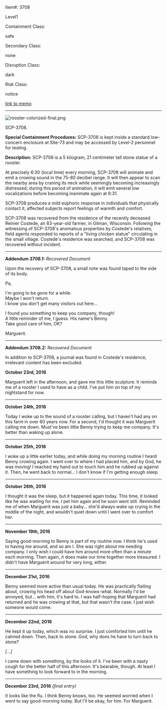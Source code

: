 Item#: 3708

Level1

Containment Class:

safe

Secondary Class:

none

Disruption Class:

dark

Risk Class:

notice

[link to memo](http://www.scp-wiki.net/classification-committee-memo)  

* * *

  

![rooster-colorized-final.png](http://www.scp-wiki.net/local--files/scp-3708/rooster-colorized-final.png)

SCP-3708.

**Special Containment Procedures:** SCP-3708 is kept inside a standard low-concern enclosure at Site-73 and may be accessed by Level-2 personnel for testing.

**Description:** SCP-3708 is a 5 kilogram, 21 centimeter tall stone statue of a rooster.

At precisely 6:30 (local time) every morning, SCP-3708 will animate and emit a crowing sound in the 75-80 decibel range. It will then appear to scan the nearby area by craning its neck while seemingly becoming increasingly distressed; during this period of animation, it will emit several low vocalizations before becoming inanimate again at 6:31.

SCP-3708 produces a mild euphoric response in individuals that physically contact it; affected subjects report feelings of warmth and comfort.

SCP-3708 was recovered from the residence of the recently deceased Reinier Costede, an 83-year-old farmer, in Gilman, Wisconsin. Following the witnessing of SCP-3708's anomalous properties by Costede's relatives, field agents responded to reports of a "living chicken statue" circulating in the small village. Costede's residence was searched, and SCP-3708 was recovered without incident.  
  

* * *

  
**Addendum 3708.1:** _Recovered Document_

Upon the recovery of SCP-3708, a small note was found taped to the side of its body.

Pa,  

I'm going to be gone for a while.  
Maybe I won't return.  
I know you don't get many visitors out here…

I found you something to keep you company, though!  
A little reminder of me, I guess. His name's Benny.  
Take good care of him, OK?

  

Marguerit.

  

  

* * *

  
**Addendum 3708.2:** _Recovered Document_

In addition to SCP-3708, a journal was found in Costede's residence; irrelevant content has been excluded.

**October 23rd, 2016**

Marguerit left in the afternoon, and gave me this little sculpture. It reminds me of a rooster I used to have as a child. I've put him on top of my nightstand for now.

* * *

**October 24th, 2016**

Today I woke up to the sound of a rooster calling, but I haven't had any on this farm in over 60 years now. For a second, I'd thought it was Marguerit calling me down. Must've been little Benny trying to keep me company. It's better than waking up alone.

* * *

**October 25th, 2016**

I woke up a little earlier today, and while doing my morning routine I heard Benny crowing again. I went over to where I had placed him, and by God, he was moving! I reached my hand out to touch him and he rubbed up against it. Then, he went back to normal… I don't know if I'm getting enough sleep.

* * *

**October 26th, 2016**

I thought it was the sleep, but it happened again today. This time, it looked like he was waiting for me. I pet him again and he soon went still. Reminded me of when Marguerit was just a baby… she'd always wake up crying in the middle of the night, and wouldn't quiet down until I went over to comfort her.

* * *

**November 19th, 2016**

Saying good-morning to Benny is part of my routine now. I think he's used to having me around, and so am I. She was right about me needing company. I only wish I could have him around more often than a minute each morning. Then again, it does make our time together more treasured. I didn't have Marguerit around for very long, either.

* * *

**December 21st, 2016**

Benny seemed more active than usual today. He was practically flailing about, crowing his head off about God-knows-what. Normally I'd be annoyed, but… with him, it's hard to. I was half-hoping that Marguerit had returned and he was crowing at that, but that wasn't the case. I just wish someone would come.

* * *

**December 22nd, 2016**

He kept it up today, which was no surprise. I just comforted him until he calmed down. Then, back to stone. God, why does he have to turn back to stone?

_\[…\]_

I came down with something, by the looks of it. I've been with a nasty cough for the better half of this afternoon. It's bearable, though. At least I have something to look forward to in the morning.

* * *

**December 23rd, 2016** _(final entry)_

It looks like the flu. I think Benny knows, too. He seemed worried when I went to say good-morning today. But I'll be okay, for him. For Marguerit.